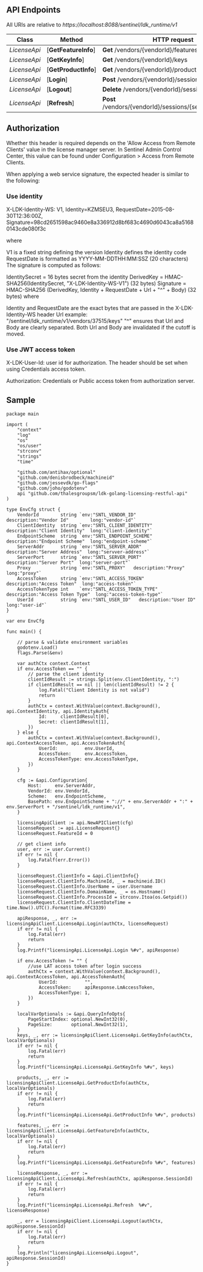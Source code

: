 ## API Endpoints

All URIs are relative to *https://localhost:8088/sentinel/ldk_runtime/v1*

Class | Method | HTTP request | Description
------------ | ------------- | ------------- | -------------
*LicenseApi* | [**GetFeatureInfo**] | **Get** /vendors/{vendorId}/features | getFeatureInfo
*LicenseApi* | [**GetKeyInfo**] | **Get** /vendors/{vendorId}/keys | getKeyInfo
*LicenseApi* | [**GetProductInfo**] | **Get** /vendors/{vendorId}/products | getProductInfo
*LicenseApi* | [**Login**] | **Post** /vendors/{vendorId}/sessions | login
*LicenseApi* | [**Logout**] | **Delete** /vendors/{vendorId}/sessions/{sessionId} | logout
*LicenseApi* | [**Refresh**] | **Post** /vendors/{vendorId}/sessions/{sessionId}/refresh | refresh


## Authorization
Whether this header is required depends on the 'Allow Access from Remote Clients' value in the license manager server. In Sentinel Admin Control Center, this value can be found under Configuration > Access from Remote Clients.

When applying a web service signature, the expected header is similar to the following:
### Use identity
X-LDK-Identity-WS: V1, Identity=KZMSEU3, RequestDate=2015-08-30T12:36:00Z, Signature=98cd2651598ac9460e8a336912d8bf683c4690d6043ca8a51680143cde080f3c

where

V1 is a fixed string defining the version
Identity defines the identity code
RequestDate is formatted as YYYY-MM-DDTHH:MM:SSZ (20 characters)
The signature is computed as follows:

IdentitySecret = 16 bytes secret from the identity
DerivedKey = HMAC-SHA256(IdentitySecret, "X-LDK-Identity-WS-V1") (32 bytes)
Signature = HMAC-SHA256 (DerivedKey, Identity + RequestDate + Url + "^" + Body) (32 bytes)
where

Identity and RequestDate are the exact bytes that are passed in the X-LDK-Identity-WS header
Url example: "/sentinel/ldk_runtime/v1/vendors/37515/keys"
"^" ensures that Url and Body are clearly separated. Both Url and Body are invalidated if the cutoff is moved.
### Use JWT access token
X-LDK-User-Id: user id for authorization. The header should be set when using Credentials access token.

Authorization:  Credentials or Public access token from authorization server.

## Sample
```
package main

import (
	"context"
	"log"
	"os"
	"os/user"
	"strconv"
	"strings"
	"time"

	"github.com/antihax/optional"
	"github.com/denisbrodbeck/machineid"
	"github.com/jessevdk/go-flags"
	"github.com/joho/godotenv"
	api "github.com/thalesgroupsm/ldk-golang-licensing-restful-api"
)

type EnvCfg struct {
	VendorId        string `env:"SNTL_VENDOR_ID"         description:"Vendor Id"        long:"vendor-id"`
	ClientIdentity  string `env:"SNTL_CLIENT_IDENTITY"   description:"Client Identity"  long:"client-identity"`
	EndpointScheme  string `env:"SNTL_ENDPOINT_SCHEME"   description:"Endpoint Scheme"  long:"endpoint-scheme"`
	ServerAddr      string `env:"SNTL_SERVER_ADDR"   description:"Server Address"  long:"servver-address"`
	ServerPort      string `env:"SNTL_SERVER_PORT"   description:"Server Port"  long:"server-port"`
	Proxy           string `env:"SNTL_PROXY"   description:"Proxy"  long:"proxy"`
	AccessToken     string `env:"SNTL_ACCESS_TOKEN"   description:"Access Token"  long:"access-token"`
	AccessTokenType int    `env:"SNTL_ACCESS_TOKEN_TYPE"   description:"Access Token Type"  long:"access-token-type"`
	UserId          string `env:"SNTL_USER_ID"   description:"User ID"  long:"user-id"`
}

var env EnvCfg

func main() {

	// parse & validate environment variables
	godotenv.Load()
	flags.Parse(&env)

	var authCtx context.Context
	if env.AccessToken == "" {
		// parse the client identity
		clientIdResult := strings.Split(env.ClientIdentity, ":")
		if clientIdResult == nil || len(clientIdResult) != 2 {
			log.Fatal("Client Identity is not valid")
			return
		}
		authCtx = context.WithValue(context.Background(), api.ContextIdentity, api.IdentityAuth{
			Id:     clientIdResult[0],
			Secret: clientIdResult[1],
		})
	} else {
		authCtx = context.WithValue(context.Background(), api.ContextAccessToken, api.AccessTokenAuth{
			UserId:          env.UserId,
			AccessToken:     env.AccessToken,
			AccessTokenType: env.AccessTokenType,
		})
	}

	cfg := &api.Configuration{
		Host:     env.ServerAddr,
		VendorId: env.VendorId,
		Scheme:   env.EndpointScheme,
		BasePath: env.EndpointScheme + "://" + env.ServerAddr + ":" + env.ServerPort + "/sentinel/ldk_runtime/v1",
	}

	licensingApiClient := api.NewAPIClient(cfg)
	licenseRequest := api.LicenseRequest{}
	licenseRequest.FeatureId = 0

	// get client info
	user, err := user.Current()
	if err != nil {
		log.Fatalf(err.Error())
	}

	licenseRequest.ClientInfo = &api.ClientInfo{}
	licenseRequest.ClientInfo.MachineId, _ = machineid.ID()
	licenseRequest.ClientInfo.UserName = user.Username
	licenseRequest.ClientInfo.DomainName, _ = os.Hostname()
	licenseRequest.ClientInfo.ProcessId = strconv.Itoa(os.Getpid())
	licenseRequest.ClientInfo.ClientDateTime = time.Now().UTC().Format(time.RFC3339)

	apiResponse, _, err := licensingApiClient.LicenseApi.Login(authCtx, licenseRequest)
	if err != nil {
		log.Fatal(err)
		return
	}
	log.Printf("licensingApi.LicenseApi.Login %#v", apiResponse)

	if env.AccessToken != "" {
		//use LAT access token after login success
		authCtx = context.WithValue(context.Background(), api.ContextAccessToken, api.AccessTokenAuth{
			UserId:          "",
			AccessToken:     apiResponse.LmAccessToken,
			AccessTokenType: 1,
		})
	}

	localVarOptionals := &api.QueryInfoOpts{
		PageStartIndex: optional.NewInt32(0),
		PageSize:       optional.NewInt32(1),
	}
	keys, _, err := licensingApiClient.LicenseApi.GetKeyInfo(authCtx, localVarOptionals)
	if err != nil {
		log.Fatal(err)
		return
	}
	log.Printf("licensingApi.LicenseApi.GetKeyInfo %#v", keys)

	products, _, err := licensingApiClient.LicenseApi.GetProductInfo(authCtx, localVarOptionals)
	if err != nil {
		log.Fatal(err)
		return
	}
	log.Printf("licensingApi.LicenseApi.GetProductInfo %#v", products)

	features, _, err := licensingApiClient.LicenseApi.GetFeatureInfo(authCtx, localVarOptionals)
	if err != nil {
		log.Fatal(err)
		return
	}
	log.Printf("licensingApi.LicenseApi.GetFeatureInfo %#v", features)

	licenseResponse, _, err := licensingApiClient.LicenseApi.Refresh(authCtx, apiResponse.SessionId)
	if err != nil {
		log.Fatal(err)
		return
	}
	log.Printf("licensingApi.LicenseApi.Refresh  %#v", licenseResponse)

	_, err = licensingApiClient.LicenseApi.Logout(authCtx, apiResponse.SessionId)
	if err != nil {
		log.Fatal(err)
		return
	}
	log.Println("licensingApi.LicenseApi.Logout", apiResponse.SessionId)
}
```
